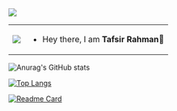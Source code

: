 <img src ="https://gpvc.arturio.dev/Sheikh-Tafsir">

<table>
  <tr>
    <td><img src="![pp](https://user-images.githubusercontent.com/83116065/143482610-2646f07d-4dce-47db-a8b0-575b9eb60847.jpg)"></td>
    <td>
      <ul>
        <li>Hey there, I am <strong>Tafsir Rahman</strong>👋</li>
      </ul>
    </td>
  </tr>
</table>

![Anurag's GitHub stats](https://github-readme-stats.vercel.app/api?username=Sheikh-Tafsir&theme=radical&show_icons=true)

[![Top Langs](https://github-readme-stats.vercel.app/api/top-langs/?username=Sheikh-Tafsir&theme=radical)](https://github.com/anuraghazra/github-readme-stats)

[![Readme Card](https://github-readme-stats.vercel.app/api/pin/?username=Sheikh-Tafsir&repo=Sheikh-Tafsir&theme=radical)](https://github.com/anuraghazra/github-readme-stats)





